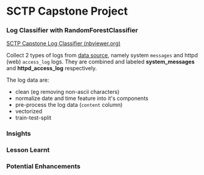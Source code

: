 # SCTP Capstone Project

### Log Classifier with RandomForestClassifier

[SCTP Capstone Log Classifier (nbviewer.org)](https://nbviewer.org/github/fc510/sctp-caps-log-classifier/blob/main/sctp_ml_log_data_RandomForestClassifier.ipynb)

Collect 2 types of logs from [data source](https://log-sharing.dreamhosters.com/), namely system `messages` and httpd (web) `access_log` logs. They are combined and labeled **system_messages** and **httpd_access_log** respectively.

The log data are:
- clean (eg removing non-ascii characters)
- normalize date and time feature into it's components
- pre-process the log data (`content` column)
- vectorized
- train-test-split

### Insights

### Lesson Learnt

### Potential Enhancements
